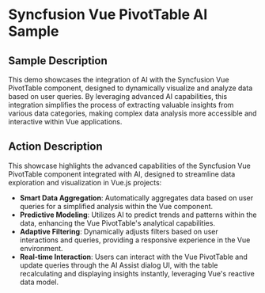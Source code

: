 # Syncfusion Vue PivotTable AI Sample

## Sample Description

This demo showcases the integration of AI with the Syncfusion Vue PivotTable component, designed to dynamically visualize and analyze data based on user queries. By leveraging advanced AI capabilities, this integration simplifies the process of extracting valuable insights from various data categories, making complex data analysis more accessible and interactive within Vue applications.

## Action Description

This showcase highlights the advanced capabilities of the Syncfusion Vue PivotTable component integrated with AI, designed to streamline data exploration and visualization in Vue.js projects:

- **Smart Data Aggregation**: Automatically aggregates data based on user queries for a simplified analysis within the Vue component.
- **Predictive Modeling**: Utilizes AI to predict trends and patterns within the data, enhancing the Vue PivotTable's analytical capabilities.
- **Adaptive Filtering**: Dynamically adjusts filters based on user interactions and queries, providing a responsive experience in the Vue environment.
- **Real-time Interaction**: Users can interact with the Vue PivotTable and update queries through the AI Assist dialog UI, with the table recalculating and displaying insights instantly, leveraging Vue's reactive data model.
